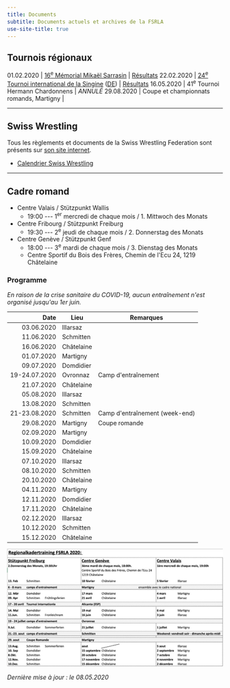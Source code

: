```yaml
---
title: Documents
subtitle: Documents actuels et archives de la FSRLA
use-site-title: true
---
```


## Tournois régionaux

01.02.2020 | [16<sup>e</sup> Mémorial Mikaël Sarrasin](/docs/2020/2020-02-01-mikael-sarrasin.pdf) | [Résultats](/docs/2020/2020-02-01-mikael-sarrasin-resultats.pdf)
22.02.2020 | [24<sup>e</sup> Tournoi international de la Singine](/docs/2020/2020-02-22-sense-fr.pdf) ([DE](/docs/2020/2020-02-22-sense-de.pdf)) | [Résultats](/docs/2020/2020-02-22-sense-resultats.pdf)
16.05.2020 | 41<sup>e</sup> Tournoi Hermann Chardonnens | *ANNULÉ*
29.08.2020 | Coupe et championnats romands, Martigny | 

* * *

## Swiss Wrestling

Tous les règlements et documents de la Swiss Wrestling Federation sont présents sur [son site internet](https://swisswrestling.ch/manual_fr).

- [Calendrier Swiss Wrestling](https://swisswrestling.ch/calendar)
<a name="cadre"></a> <!--- anchor for cadre romand, a bit higher because of the big header --->

* * *

## Cadre romand

- Centre Valais / Stützpunkt Wallis
    - 19:00 --- 1<sup>er</sup> mercredi de chaque mois / 1. Mittwoch des Monats
- Centre Fribourg / Stützpunkt Freiburg
    - 19:30 --- 2<sup>e</sup> jeudi de chaque mois / 2. Donnerstag des Monats
- Centre Genève / Stützpunkt Genf
    - 18:00 --- 3<sup>e</sup> mardi de chaque mois / 3. Dienstag des Monats
    - Centre Sportif du Bois des Frères, Chemin de l'Ecu 24, 1219 Châtelaine

### Programme

*En raison de la crise sanitaire du COVID-19, aucun entraînement n'est organisé jusqu'au 1er juin.*

**Date** | **Lieu** | **Remarques**
-:|-|-
03.06.2020 | Illarsaz |
11.06.2020 | Schmitten |
16.06.2020 | Châtelaine |
01.07.2020 | Martigny |
09.07.2020 | Domdidier |
19-24.07.2020 | Ovronnaz | Camp d'entraînement
21.07.2020 | Châtelaine |
05.08.2020 | Illarsaz |
13.08.2020 | Schmitten |
21-23.08.2020 | Schmitten | Camp d'entraînement (week-end)
29.08.2020 | Martigny | Coupe romande
02.09.2020 | Martigny |
10.09.2020 | Domdidier |
15.09.2020 | Châtelaine |
07.10.2020 | Illarsaz |
08.10.2020 | Schmitten |
20.10.2020 | Châtelaine |
04.11.2020 | Martigny |
12.11.2020 | Domdidier |
17.11.2020 | Châtelaine |
02.12.2020 | Illarsaz |
10.12.2020 | Schmitten |
15.12.2020 | Châtelaine |

![programme-cadre-romand](/docs/2020/2020-programme-cadre-romand.jpg)

_Dernière mise à jour : le 08.05.2020_
